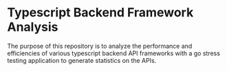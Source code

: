 # Typescript Backend Framework Analysis

The purpose of this repository is to analyze the performance and efficiencies of various typescript backend API frameworks with a go stress testing application to generate statistics on the APIs.
